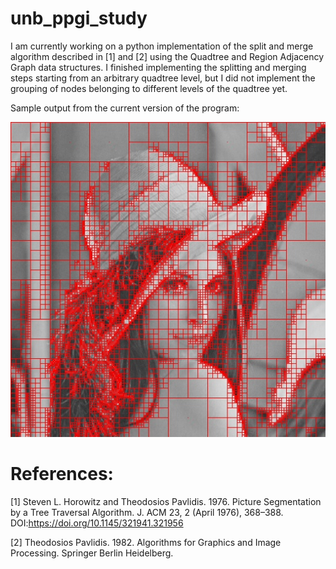 # unb_ppgi_study

I am currently working on a python implementation of the split and merge algorithm described in [1] and [2] using the Quadtree and Region Adjacency Graph data structures. 
I finished implementing the splitting and merging steps starting from an arbitrary quadtree level, but I did not implement the grouping of nodes belonging to different levels of the quadtree yet.

Sample output from the current version of the program:

![](https://github.com/lucassilvalopes/unb_ppgi_study/blob/main/output.jpg)

# References:

[1] Steven L. Horowitz and Theodosios Pavlidis. 1976. Picture Segmentation by a Tree Traversal Algorithm. J. ACM 23, 2 (April 1976), 368–388. DOI:https://doi.org/10.1145/321941.321956

[2] Theodosios Pavlidis. 1982. Algorithms for Graphics and Image Processing. Springer Berlin Heidelberg.
